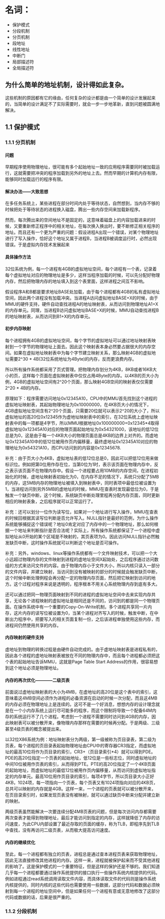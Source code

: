 # 名词：
* 保护模式
* 分段机制
* 分页机制
* 段地址
* 线性地址
* 中断门
* 局部描述符
* 全局描述符

## 为什么简单的地址机制，设计得如此复杂。
这些机制的原因都有它的缘由，任何复杂的设计都是由一个简单的设计发展起来的，当简单的设计满足不了实际需要时，就会一步一步地革新，直到问题被圆满地解决。

## 1.1 保护模式
### 1.1.1 分页机制
#### 问题
早期程序使用物理地址，很可能有多个起始地址一致的应用程序需要同时被加载运行，这就需要把冲突的程序加载到另外的地址上去。然而早期的计算机内存有限，能够同时加载运行的程序有限。

#### 解决办法——大致思想
在多任务系统上，某些进程在部分时间内处于等待状态，自然想到，当内存不够的时候把处于等待状态的进程换入磁盘，腾出一些内存空间来加载新程序。

然而，每次腾出来的空间地址不是固定的，这意味着磁盘上的内容加载进来的时候，又要重新修正程序中的相关地址，在每次换入换出时，要不断修正相关程序的地址。而且还有一个更为严重的问题：假设进程A出现一个错误，对某个物理地址进行了写入操作，恰好这个地址又属于进程B，当进程B被调度运行时，必然出现错误。于是虚拟内存技术发展起来

#### 具体操作方法
32位系统为例，每一个进程有4GB的虚拟地址空间，每个进程有一个表，记录着每个虚拟地址对应的物理地址是多少，这样当程序加载的时候，可以先分配好物理内存，然后把物理内存的地址填入到这个表里面，这样进程之间互不影响。

假设程序A和B都是要求地址BASE处加载，由于每个进程都有4GB的私有虚拟地址空间，因此两个进程没有加载冲突。当进程A访问虚拟地址BASE+X的时候，由于MMU的硬件支持，硬件自动查找进程A的地址映射表，从而访问到物理地址A1+X的内存单元。同理，当进程B访问虚拟地址BASE+X的时候，MMU自动查找进程B的地址映射表，从而访问到B1+X的内存单元。

#### 初步内存映射
每个进程拥有4GB的虚拟地址空间，每个字节的虚拟地址可以通过地址映射表映射到一个字节的物理地址上面去。因此这个映射表本身必然要占据很大的内存空间。如果在虚拟地址映射表中为每个字节建立映射关系，那么映射4GB的虚拟地址需要2^30 * 4B(32位系统地址为4Byte)的内存，反而更浪费内存。

所以所有操作系统都采用了页式管理。把物理内存划分为4KB，8KB或者16KB大小的页，这样每个页面在虚拟映射表中仅仅占用4Byte的内存。以4KB的页大小为例，4GB的虚拟地址空间有2^20个页面，那么映射4GB空间的映射表仅仅需要2^20 * 4B的内存。

原理如下：程序需要访问地址0x12345A10，CPU中的MMU首先找到这个进程的虚拟地址映射表，其起始物理地址为0x10000000，在4KB页大小的情况下，4GB虚拟地址空间含有2^20个页面，只需要20位就可以表示2^20的大小了，所以虚拟地址的高20位0x12345作为虚地址映射表中的索引，在32位系统上虚地址映射表中的每一项都是4字节，所以MMU根据地址0x100000000+0x12345*4取得虚拟地址0x12345A10对应的物理页面起始地址为0x54321000，该地址的低12位总是为0，这是由于每一个4KB大小的物理页面总是4KB的边界上对齐的。而虚地址0x12345A10中的低12位被用作页内偏移量，最终虚地址0x12345A10对应的物理地址为0x54321A10，而CPU访问到的内容是0x12345678.

补充：由于页大小为4KB，虚拟地址表的低12位总是0，因此可以把低12位用来做标识位。例如把第0位用作存在位，当第0位为1时，表示该页面在物理内存中，反之表示该页面不在物理内存中。假设一个进程要占用10MB的内存空间，在进程初始化的时候，虚地址映射表初始化为0，在内存不足的情况下，系统只分配了5MB的内存，这5MB内存的物理地址被填入到映射表中，同时表项中最低位被设置为1，当进程访问到另外5MB的虚地址的时候，MMU在查表时发现最低位为0，于是触发一个缺页中断，这个时候，系统缺页中断处理里程再分配内存页面，同时更新相应的映射表象，之后程序就可以正常运行了。

补充：还可以划分一位作为读写位，如果对一个地址进行写入操作，MMU在查表的时候回根据其读写位判断是否允许写入。NULL指针是最好的范例，为什么操作系统能够捕捉这个错误呢？地址0肯定对应了内存中的一个物理地址，那么如何根据一个地址来判断指针是否合法呢？实际上，所有操作系统都保证了一个进程中虚拟地址从0开始的某个区域是不映射的，其页表项为0。因此访问NULL指针必然触发缺页中断，这时操作系统就可以判断这个地址是否可操作。

补充：另外，windows、linux等操作系统都有一个文件映射技术，可以把一个大小远超过物理内存的文件映射到进程的虚地址空间X起始处，之后程序通过访问数组的方式来访问文件的内容。由于物理内存小于文件大小，所以内核只读入一部分的文件内容，并建立映射，当访问到没有被映射的部分的时候就会触发缺页中断，这个时候中断处理例程会再分配一定的物理内存页面，然后把它映射到访问的地方。这个过程对程序来说是透明的，程序根本不用关心系统物理内存到底有多大。

还可以通过把同一物理页面映射到不同的进程的虚拟地址空间中去来实现内存共享，无论各个进程映射的虚拟地址是相同还是不同的，访问到的都是同一个物理页面。在操作系统中有一个重要的Copy-On-Write机制，多个进程共享同一片内存，这片内存的读写位被设置为0，当某个进程对齐写入的时候，触发中断，在中断出力程序中，把要写入的相关页面复制一份，之后该进程单独使用这些内存，而进程间仍然使用共享的内存。

#### 内存映射的硬件支持
虚地址到物理的转换过程是由硬件自动完成的。由于虚地址映射表是进程私有的，因此各个进程的虚地址映射表被放在不同的物理内存中，而且每个进程都必须把这个表的起始地址告诉MMU，这就是Page Table Start Address的作用，很容易想到这个地址必须是物理地址。

#### 内存的再次优化————二级页表
前面说过虚地址映射表的大小为4MB，在虚地址的高20位是这个表中的索引，这意味着这4MB空间必须作为进程的必备资源在启动的时候一次分配，而且这4MB的内存必须在物理地址上是连续的。这可不是一个好消息，想想内存的设计理念就是在一个小内存系统上运行尽可能多的程序，而这个限制将导致一个配备64M内存的系统运行不了几个进程。考虑到一个进程不需要同时访问到4GB的内存，因此映射表可以被分散开来，像物理内存那样在需要的时候再分配。于是两级、三级甚至4级页表的概念被提出来。

以32位X86系统为例：地址映射表分为两级，第一级被称为页目录表，第二级为页表，每个进程的页目录表起始物理地址由CPU中的寄存器CR3指定，而虚拟地址的最高10位将作为页目录的索引，CR3+（页目录索引*4）就可以得到PDE。PDE的高20位指定一个页表的起始地址，低12位是一些标志位，同时虚拟地址的中间10位被用作页表的索引，从而得到PTE。PTE的高20位指定了一个4KB页面的起始地址，而虚拟地址的最低12位被用作页内偏移量，从而访问到虚拟地址指定的内存单元。最高10位用作页目录的索引，每项4字节，所以页目录大小正好4KB，1024项，每一项指向一个页表，每个页表又有1024项指向对应的4KB页，总共可以映射的内存就是4GB。这样一来，一个进程的页表就可以被分散开来，在页目录索引时，如果发现页表没有被映射，就可以通过缺页中断来分配并建立新的映射。

两级页表虽然能解决一次要连续分配4MB页表的问题，但是每次访问内存都需要两次查表才能得到物理地址，最后才能访问到指定的内存，这样就降低了内存的访问速度，为此CPU内部设置了最近存取的页面的缓存，称为TLB，即程序先到TLB中查找，没有再访问二级页表，从而极大提高访问速度。

#### 内存的继续优化
至此，每一个进程都有独立的页表，进程总是通过查本进程页表来获取物理地址，因此无法直接修改其他进程的内存。这样一来，进程就被保护起来而不受其他进程的影响了。这是保护模式的一个重要特征，但是这样的保护还是不够的。我们知道几乎每一个进程都要通过操作系统提供的接口执行一些操作系统内核提供的代码。例如进程通过read系统调用读取文件内容，而具体读取文件的代码则是操作系统内核提供的，同时内核的这些代码也需要使用一些数据，这部分代码和数据必须映射到每一个进程的地址空间中，但是如果任何一个进程有意或无意地修改了这部分代码或数据的话，后果是很严重的。

### 1.1.2 分段机制
